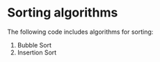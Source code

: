 # Sorting algorithms

The following code includes algorithms for sorting:

1. Bubble Sort
2. Insertion Sort

